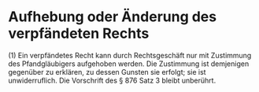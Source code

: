 # Aufhebung oder Änderung des verpfändeten Rechts

(1) Ein verpfändetes Recht kann durch Rechtsgeschäft nur mit Zustimmung des Pfandgläubigers aufgehoben werden. Die Zustimmung ist demjenigen gegenüber zu erklären, zu dessen Gunsten sie erfolgt; sie ist unwiderruflich. Die Vorschrift des § 876 Satz 3 bleibt unberührt.